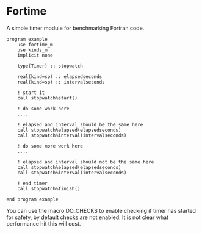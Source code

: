 # Fortime

A simple timer module for benchmarking Fortran code.

```Fortran
program example
    use fortime_m
    use kinds_m
    implicit none

    type(Timer) :: stopwatch
    
    real(kind=sp) :: elapsedseconds
    real(kind=sp) :: intervalseconds

    ! start it
    call stopwatch%start()
    
    ! do some work here
    ....
    
    ! elapsed and interval should be the same here
    call stopwatch%elapsed(elapsedseconds)
    call stopwatch%interval(intervalseconds)
    
    ! do some more work here
    ....

    ! elapsed and interval should not be the same here
    call stopwatch%elapsed(elapsedseconds)
    call stopwatch%interval(intervalseconds)
    
    ! end timer
    call stopwatch%finish()
    
end program example
```
You can use the macro DO_CHECKS to enable checking if timer has started for safety, by default checks are not enabled. It is not clear what performance hit this will cost.
